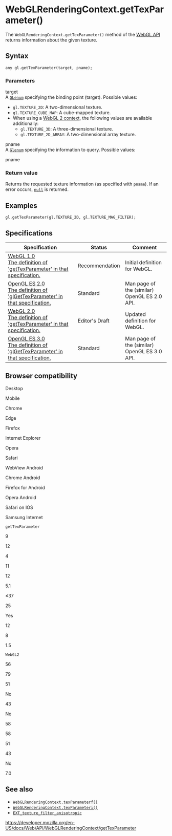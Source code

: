 WebGLRenderingContext.getTexParameter()
=======================================

The `WebGLRenderingContext.getTexParameter()` method of the [WebGL API](../webgl_api) returns information about the given texture.

Syntax
------

    any gl.getTexParameter(target, pname);

### Parameters

target  
A [`GLenum`](../webgl_api/types) specifying the binding point (target). Possible values:

-   `gl.TEXTURE_2D`: A two-dimensional texture.
-   `gl.TEXTURE_CUBE_MAP`: A cube-mapped texture.
-   When using a [WebGL 2 context](../webgl2renderingcontext), the following values are available additionally:
    -   `gl.TEXTURE_3D`: A three-dimensional texture.
    -   `gl.TEXTURE_2D_ARRAY`: A two-dimensional array texture.

pname  
A [`Glenum`](../webgl_api/types) specifying the information to query. Possible values:

pname

### Return value

Returns the requested texture information (as specified with `pname`). If an error occurs, [`null`](https://developer.mozilla.org/en-US/docs/Web/JavaScript/Reference/Global_Objects/null) is returned.

Examples
--------

    gl.getTexParameter(gl.TEXTURE_2D, gl.TEXTURE_MAG_FILTER);

Specifications
--------------

<table><thead><tr class="header"><th>Specification</th><th>Status</th><th>Comment</th></tr></thead><tbody><tr class="odd"><td><a href="https://www.khronos.org/registry/webgl/specs/latest/1.0/#5.14.8">WebGL 1.0<br />
<span class="small">The definition of 'getTexParameter' in that specification.</span></a></td><td><span class="spec-rec">Recommendation</span></td><td>Initial definition for WebGL.</td></tr><tr class="even"><td><a href="https://www.khronos.org/opengles/sdk/docs/man/xhtml/glGetTexParameter.xml">OpenGL ES 2.0<br />
<span class="small">The definition of 'glGetTexParameter' in that specification.</span></a></td><td><span class="spec-standard">Standard</span></td><td>Man page of the (similar) OpenGL ES 2.0 API.</td></tr><tr class="odd"><td><a href="https://www.khronos.org/registry/webgl/specs/latest/2.0/#3.7.6">WebGL 2.0<br />
<span class="small">The definition of 'getTexParameter' in that specification.</span></a></td><td><span class="spec-ed">Editor's Draft</span></td><td>Updated definition for WebGL.</td></tr><tr class="even"><td><a href="https://www.khronos.org/opengles/sdk/docs/man3/html/glGetTexParameter.xhtml">OpenGL ES 3.0<br />
<span class="small">The definition of 'glGetTexParameter' in that specification.</span></a></td><td><span class="spec-standard">Standard</span></td><td>Man page of the (similar) OpenGL ES 3.0 API.</td></tr></tbody></table>

Browser compatibility
---------------------

Desktop

Mobile

Chrome

Edge

Firefox

Internet Explorer

Opera

Safari

WebView Android

Chrome Android

Firefox for Android

Opera Android

Safari on IOS

Samsung Internet

`getTexParameter`

9

12

4

11

12

5.1

≤37

25

Yes

12

8

1.5

`WebGL2`

56

79

51

No

43

No

58

58

51

43

No

7.0

See also
--------

-   [`WebGLRenderingContext.texParameterf()`](texparameter)
-   [`WebGLRenderingContext.texParameteri()`](texparameter)
-   [`EXT_texture_filter_anisotropic`](../ext_texture_filter_anisotropic)

<a href="https://developer.mozilla.org/en-US/docs/Web/API/WebGLRenderingContext/getTexParameter" class="_attribution-link">https://developer.mozilla.org/en-US/docs/Web/API/WebGLRenderingContext/getTexParameter</a>

